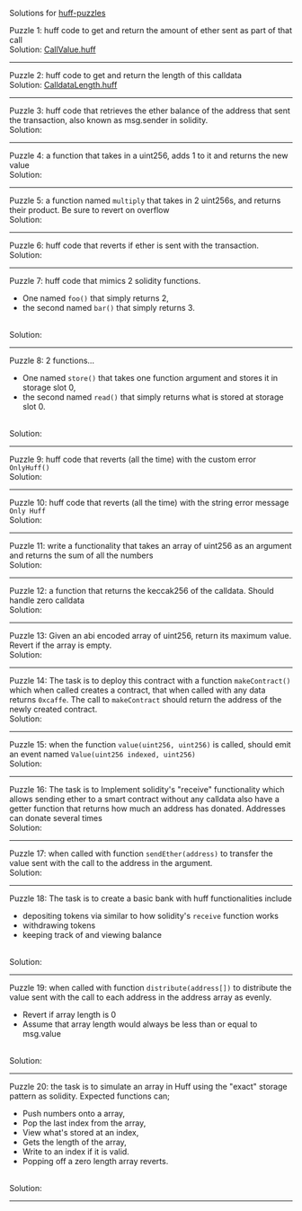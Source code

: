 Solutions for [huff-puzzles](https://github.com/RareSkills/huff-puzzles)

Puzzle 1: huff code to get and return the amount of ether sent as part of that call
<br>
Solution: [CallValue.huff](https://github.com/0xmahdirostami/myhuff/blob/main/huff-puzzles-solution/CallValue.huff)

---

Puzzle 2: huff code to get and return the length of this calldata
<br>
Solution: [CalldataLength.huff](https://github.com/0xmahdirostami/myhuff/blob/main/huff-puzzles-solution/CalldataLength.huff)

---

Puzzle 3: huff code that retrieves the ether balance of the address that sent the transaction, also known as msg.sender in solidity.
<br>
Solution:

---

Puzzle 4: a function that takes in a uint256, adds 1 to it and returns the new value
<br>
Solution:

---

Puzzle 5: a function named `multiply` that takes in 2 uint256s, and returns their product. Be sure to revert on overflow
<br>
Solution:

---

Puzzle 6: huff code that reverts if ether is sent with the transaction.
<br>
Solution:

---

Puzzle 7: huff code that mimics 2 solidity functions.

- One named `foo()` that simply returns 2,
- the second named `bar()` that simply returns 3.

<br>
Solution:

---

Puzzle 8: 2 functions...

- One named `store()` that takes one function argument and stores it in storage slot 0,
- the second named `read()` that simply returns what is stored at storage slot 0.

<br>
Solution:

---

Puzzle 9: huff code that reverts (all the time) with the custom error `OnlyHuff()`
<br>
Solution:

---

Puzzle 10: huff code that reverts (all the time) with the string error message `Only Huff`
<br>
Solution:

---

Puzzle 11: write a functionality that takes an array of uint256 as an argument and returns the sum of all the numbers
<br>
Solution:

---

Puzzle 12: a function that returns the keccak256 of the calldata. Should handle zero calldata
<br>
Solution:

---

Puzzle 13: Given an abi encoded array of uint256, return its maximum value. Revert if the array is empty.
<br>
Solution:

---

Puzzle 14: The task is to deploy this contract with a function `makeContract()` which when called creates a contract, that when called with any data returns `0xcaffe`. The call to `makeContract` should return the address of the newly created contract.
<br>
Solution:

---

Puzzle 15: when the function `value(uint256, uint256)` is called, should emit an event named `Value(uint256 indexed, uint256)`
<br>
Solution:

---

Puzzle 16: The task is to Implement solidity's "receive" functionality which allows sending ether to a smart contract without any calldata also have a getter function that returns how much an address has donated. Addresses can donate several times
<br>
Solution:

---

Puzzle 17: when called with function `sendEther(address)` to transfer the value sent with the call to the address in the argument.
<br>
Solution:

---

Puzzle 18: The task is to create a basic bank with huff functionalities include

- depositing tokens via similar to how solidity's `receive` function works
- withdrawing tokens
- keeping track of and viewing balance

<br>
Solution:

---

Puzzle 19: when called with function `distribute(address[])` to distribute the value sent with the call to each address in the address array as evenly.

- Revert if array length is 0
- Assume that array length would always be less than or equal to msg.value

<br>
Solution:

---

Puzzle 20: the task is to simulate an array in Huff using the "exact" storage pattern as solidity. Expected functions can;

- Push numbers onto a array,
- Pop the last index from the array,
- View what's stored at an index,
- Gets the length of the array,
- Write to an index if it is valid.
- Popping off a zero length array reverts.

<br>
Solution:

---
